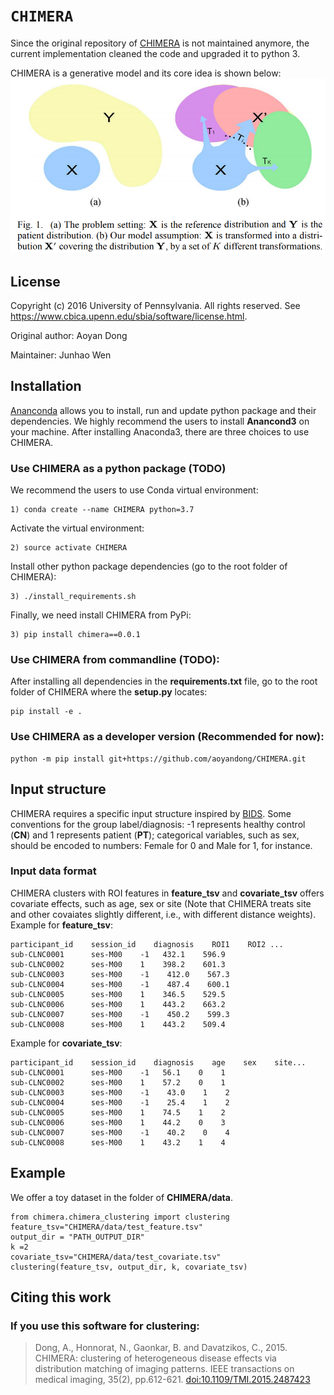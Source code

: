 # `CHIMERA`
Since the original repository of [CHIMERA](https://github.com/aoyandong/CHIMERA) is not maintained anymore, the current implementation cleaned the code and upgraded it to python 3.

CHIMERA is a generative model and its core idea is shown below:
![image info](./data/fig1.png)

## License
Copyright (c) 2016 University of Pennsylvania. All rights reserved.
See https://www.cbica.upenn.edu/sbia/software/license.html.

Original author: Aoyan Dong

Maintainer: Junhao Wen

## Installation
[Ananconda](https://www.anaconda.com/products/individual) allows you to install, run and update python package and their dependencies. We highly recommend the users to install **Anancond3** on your machine.
After installing Anaconda3, there are three choices to use CHIMERA.
### Use CHIMERA as a python package (TODO)
We recommend the users to use Conda virtual environment:
```
1) conda create --name CHIMERA python=3.7
```
Activate the virtual environment:
```
2) source activate CHIMERA
```
Install other python package dependencies (go to the root folder of CHIMERA):
```
3) ./install_requirements.sh
```
Finally, we need install CHIMERA from PyPi:
```
3) pip install chimera==0.0.1
```

### Use CHIMERA from commandline (TODO):
After installing all dependencies in the **requirements.txt** file, go to the root folder of CHIMERA where the **setup.py** locates:
```
pip install -e .
```

### Use CHIMERA as a developer version (Recommended for now):
```
python -m pip install git+https://github.com/aoyandong/CHIMERA.git
```

## Input structure
CHIMERA requires a specific input structure inspired by [BIDS](https://bids.neuroimaging.io/).
Some conventions for the group label/diagnosis: -1 represents healthy control (**CN**) and 1 represents patient (**PT**); categorical variables, such as sex, should be encoded to numbers: Female for 0 and Male for 1, for instance.

### Input data format
CHIMERA clusters with ROI features in **feature_tsv** and **covariate_tsv** offers covariate effects, such as age, sex or site (Note that CHIMERA treats site and other covaiates slightly different, i.e., with different distance weights).
Example for **feature_tsv**:
```
participant_id    session_id    diagnosis    ROI1    ROI2 ...
sub-CLNC0001      ses-M00    -1   432.1    596.9
sub-CLNC0002      ses-M00    1    398.2    601.3
sub-CLNC0003      ses-M00    -1    412.0    567.3
sub-CLNC0004      ses-M00    -1    487.4    600.1
sub-CLNC0005      ses-M00    1    346.5    529.5
sub-CLNC0006      ses-M00    1    443.2    663.2
sub-CLNC0007      ses-M00    -1    450.2    599.3
sub-CLNC0008      ses-M00    1    443.2    509.4
```
Example for **covariate_tsv**:
```
participant_id    session_id    diagnosis    age    sex    site...
sub-CLNC0001      ses-M00    -1   56.1    0    1
sub-CLNC0002      ses-M00    1    57.2    0    1
sub-CLNC0003      ses-M00    -1    43.0    1    2
sub-CLNC0004      ses-M00    -1    25.4    1    2
sub-CLNC0005      ses-M00    1    74.5    1    2
sub-CLNC0006      ses-M00    1    44.2    0    3
sub-CLNC0007      ses-M00    -1    40.2    0    4
sub-CLNC0008      ses-M00    1    43.2    1    4
```

## Example
We offer a toy dataset in the folder of **CHIMERA/data**.

```
from chimera.chimera_clustering import clustering
feature_tsv="CHIMERA/data/test_feature.tsv"
output_dir = "PATH_OUTPUT_DIR"
k =2
covariate_tsv="CHIMERA/data/test_covariate.tsv"
clustering(feature_tsv, output_dir, k, covariate_tsv)
```

## Citing this work
### If you use this software for clustering:
> Dong, A., Honnorat, N., Gaonkar, B. and Davatzikos, C., 2015. CHIMERA: clustering of heterogeneous disease effects via distribution matching of imaging patterns. IEEE transactions on medical imaging, 35(2), pp.612-621. [doi:10.1109/TMI.2015.2487423](https://ieeexplore.ieee.org/document/7293208)
